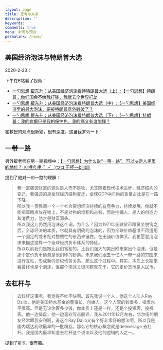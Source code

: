 ```yaml
---
layout: page
title: 思考与未来
description: ''
keywords: ''
comments: true
menu: 新闻与预测
permalink: /news/
---
```


## 美国经济泡沫与特朗普大选
2020-2-23：

下午在B站看了视频：

- [一勺思想·翟东升：从美国经济泡沫看待特朗普大选（上）:【一勺思想】特朗普：你们国会不给我打钱，我就去全世界打劫](https://www.bilibili.com/video/av89705677)        
- [一勺思想·翟东升：从美国经济泡沫看特朗普大选（中）:【一勺思想】美国经济里的最大泡沫，要被特朗普意外戳破了？](https://www.bilibili.com/video/av90401423)            
- [一勺思想·翟东升：从美国经济泡沫看特朗普大选（下）:【一勺思想】特朗普：我的疯癫只是我的保护色，我的痛又有谁能懂？](https://www.bilibili.com/video/av90898351)            

翟教授的观点很新颖，很有深度，这里我罗列一下：

> 
















## 一带一路

另外翟老师在另一期视频中：[【一勺思想】为什么说“一带一路”，可以决定人民币的地位？_哔哩哔哩 (゜-゜)つロ 干杯~-bilibili](https://www.bilibili.com/video/av80996936)

提到了他对一带一路的理解：

> 我一直强调财富的源头是人而不是物，尤其随着现代技术进步，经济结构的变迁，我强调的是全球经济结构变迁，全球GDP中间物的含量占比是在一路下降。          
> 所以我一贯强调一个一个社会要想经济持续的有竞争力，持续发展，你就不能把着眼点放在物上，不是对物的堆积和占有，而是挖掘人，是人的创造力和消费力，他才是财富源头。          
> 所以我这儿仍然用泡沫这个词，为什么？因为1971年全球货币跟黄金脱钩之后，全球经济的本质，它就具有明确的泡沫的，因为全球价值基准不再适用一个固定的或者相对物质性的东西来锚住。在无锚价值体系，我更愿意用泡沫来描述这样一个全球经济货币体系的特征。             
> 所以以前我们是跟比我们富裕的，比我们强大的美日欧来累出个泡沫，但是那个定价货币债务是他们印的钞票。未来我们跟五十亿人一带一路的穷国来进行互动，形成新的债权债务关系，那么这个过程中。其实，本质上长期来看最终也是个泡沫，但那个泡沫关键问题就在于，它的定价货币是人民币。       
> 


## 去杠杆与

> 去杠杆这事呢，我觉得不吐不快啊。首先我说一个人，他这个人叫人Ray Dalio，他是美国桥水基金的董事长，创始人。这个人管的钱很多，操盘水平很高。但是无论你管多少钱，你本质上还是一样，还是个投资客，投机客。他一边操盘，他一边喜欢写点股评。我从2011年12月左右，华尔街的朋友经常跟我安利啊，说这个Ray Dalio又有个好非常好的想法啊。所以我是国内瑞达利欧最早的一批粉丝。那么它的核心概念就是deleverage 去杠杆。我是国内最早知道去杠杆这个说法以及他的逻辑的人之一。         
> 


提到了`翟币`，很有趣。
